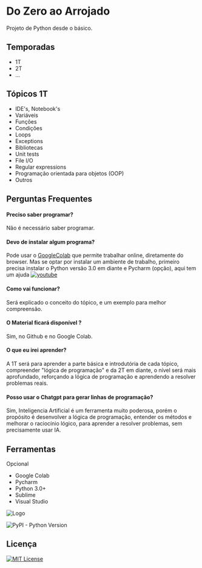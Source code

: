 # Do Zero ao Arrojado

Projeto de Python desde o básico.
## Temporadas

- 1T
- 2T
- ...


## Tópicos 1T

- IDE's, Notebook's
- Variáveis
- Funções
- Condições
- Loops
- Exceptions
- Bibliotecas 
- Unit tests
- File I/O
- Regular expressions
- Programação orientada para objetos (OOP)
- Outros


## Perguntas Frequentes

#### Preciso saber programar?

Não é necessário saber programar.

#### Devo de instalar algum programa?

Pode usar o [GoogleColab](https://colab.research.google.com/) que permite trabalhar online, diretamente do browser. Mas se optar por instalar um ambiente de trabalho, primeiro precisa instalar o Python versão 3.0 em diante e Pycharm (opção), aqui tem um ajuda  [![youtube](https://img.shields.io/youtube/views/VuKvR1J2LQE)](https://www.youtube.com/watch?v=VuKvR1J2LQE) 


#### Como vai funcionar?

Será explicado o conceito do tópico, e um exemplo para melhor compreensão.

#### O Material ficará disponível ?

Sim, no Github e no Google Colab.

#### O que eu irei aprender?

A 1T será para aprender a parte básica e introdutória de cada tópico, compreender "lógica de programação" e da 2T em diante, o nível será mais aprofundado, reforçando a lógica de programação e aprendendo a resolver problemas reais.

#### Posso usar o Chatgpt para gerar linhas de programação?

Sim, Inteligencia Artificial é um ferramenta muito poderosa, porém o propósito é desenvolver a lógica de programação, entender os métodos e melhorar o raciocínio lógico, para aprender a resolver problemas, sem precisamente usar IA.


## Ferramentas
Opcional

- Google Colab
- Pycharm
- Python 3.0+
- Sublime
- Visual Studio

![Logo](https://ssl.gstatic.com/colaboratory-static/common/b124d179c25e30ffc6a1ff293e85eba8/img/favicon.ico)



![PyPI - Python Version](https://img.shields.io/pypi/pyversions/3)
## Licença


[![MIT License](https://img.shields.io/badge/License-MIT-green.svg)](https://github.com/samirsaravia/PytaOn/blob/main/LICENSE)
